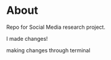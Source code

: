 # About

Repo for Social Media research project.

I made changes!

making changes through terminal 
